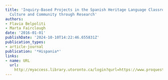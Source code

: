 ```yaml
---
title: 'Inquiry-Based Projects in the Spanish Heritage Language Classroom: Connecting
  Culture and Community through Research'
authors:
- Flavia Belpoliti
- Marta Fairclough
date: '2016-01-01'
publishDate: '2024-10-10T14:22:46.655831Z'
publication_types:
- article-journal
publication: '*Hispania*'
links:
- name: URL
  url: 
    http://myaccess.library.utoronto.ca/login?qurl=https://www.proquest.com/docview/1826539982?accountid=14771&bdid=38382&_bd=lriwSNF9kDLrRW1LY4vT%2FnwtJe0%3D
---
```

